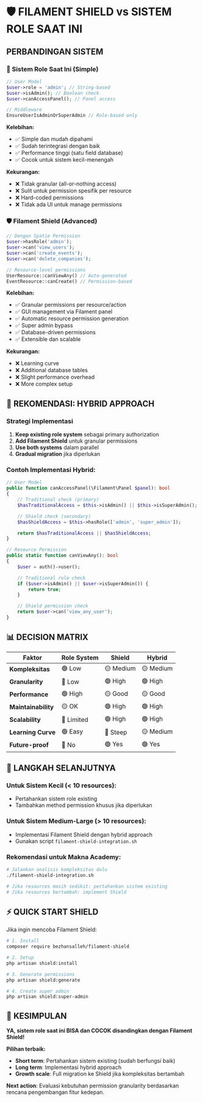 # 🛡️ FILAMENT SHIELD vs SISTEM ROLE SAAT INI

## **PERBANDINGAN SISTEM**

### **🔹 Sistem Role Saat Ini (Simple)**

```php
// User Model
$user->role = 'admin'; // String-based
$user->isAdmin(); // Boolean check
$user->canAccessPanel(); // Panel access

// Middleware
EnsureUserIsAdminOrSuperAdmin // Role-based only
```

**Kelebihan:**

-   ✅ Simple dan mudah dipahami
-   ✅ Sudah terintegrasi dengan baik
-   ✅ Performance tinggi (satu field database)
-   ✅ Cocok untuk sistem kecil-menengah

**Kekurangan:**

-   ❌ Tidak granular (all-or-nothing access)
-   ❌ Sulit untuk permission spesifik per resource
-   ❌ Hard-coded permissions
-   ❌ Tidak ada UI untuk manage permissions

### **🛡️ Filament Shield (Advanced)**

```php
// Dengan Spatie Permission
$user->hasRole('admin');
$user->can('view_users');
$user->can('create_events');
$user->can('delete_companies');

// Resource-level permissions
UserResource::canViewAny() // Auto-generated
EventResource::canCreate() // Permission-based
```

**Kelebihan:**

-   ✅ Granular permissions per resource/action
-   ✅ GUI management via Filament panel
-   ✅ Automatic resource permission generation
-   ✅ Super admin bypass
-   ✅ Database-driven permissions
-   ✅ Extensible dan scalable

**Kekurangan:**

-   ❌ Learning curve
-   ❌ Additional database tables
-   ❌ Slight performance overhead
-   ❌ More complex setup

## **🎯 REKOMENDASI: HYBRID APPROACH**

### **Strategi Implementasi**

1. **Keep existing role system** sebagai primary authorization
2. **Add Filament Shield** untuk granular permissions
3. **Use both systems** dalam parallel
4. **Gradual migration** jika diperlukan

### **Contoh Implementasi Hybrid:**

```php
// User Model
public function canAccessPanel(\Filament\Panel $panel): bool
{
    // Traditional check (primary)
    $hasTraditionalAccess = $this->isAdmin() || $this->isSuperAdmin();

    // Shield check (secondary)
    $hasShieldAccess = $this->hasRole(['admin', 'super_admin']);

    return $hasTraditionalAccess || $hasShieldAccess;
}

// Resource Permission
public static function canViewAny(): bool
{
    $user = auth()->user();

    // Traditional role check
    if ($user->isAdmin() || $user->isSuperAdmin()) {
        return true;
    }

    // Shield permission check
    return $user->can('view_any_user');
}
```

## **📊 DECISION MATRIX**

| Faktor              | Role System | Shield    | Hybrid    |
| ------------------- | ----------- | --------- | --------- |
| **Kompleksitas**    | 🟢 Low      | 🟡 Medium | 🟡 Medium |
| **Granularity**     | 🔴 Low      | 🟢 High   | 🟢 High   |
| **Performance**     | 🟢 High     | 🟡 Good   | 🟡 Good   |
| **Maintainability** | 🟡 OK       | 🟢 High   | 🟢 High   |
| **Scalability**     | 🔴 Limited  | 🟢 High   | 🟢 High   |
| **Learning Curve**  | 🟢 Easy     | 🔴 Steep  | 🟡 Medium |
| **Future-proof**    | 🔴 No       | 🟢 Yes    | 🟢 Yes    |

## **🚀 LANGKAH SELANJUTNYA**

### **Untuk Sistem Kecil (< 10 resources):**

-   Pertahankan sistem role existing
-   Tambahkan method permission khusus jika diperlukan

### **Untuk Sistem Medium-Large (> 10 resources):**

-   Implementasi Filament Shield dengan hybrid approach
-   Gunakan script `filament-shield-integration.sh`

### **Rekomendasi untuk Makna Academy:**

```bash
# Jalankan analisis kompleksitas dulu
./filament-shield-integration.sh

# Jika resources masih sedikit: pertahankan sistem existing
# Jika resources bertambah: implement Shield
```

## **⚡ QUICK START SHIELD**

Jika ingin mencoba Filament Shield:

```bash
# 1. Install
composer require bezhansalleh/filament-shield

# 2. Setup
php artisan shield:install

# 3. Generate permissions
php artisan shield:generate

# 4. Create super admin
php artisan shield:super-admin
```

## **🎯 KESIMPULAN**

**YA, sistem role saat ini BISA dan COCOK disandingkan dengan Filament Shield!**

**Pilihan terbaik:**

-   **Short term**: Pertahankan sistem existing (sudah berfungsi baik)
-   **Long term**: Implementasi hybrid approach
-   **Growth scale**: Full migration ke Shield jika kompleksitas bertambah

**Next action**: Evaluasi kebutuhan permission granularity berdasarkan rencana pengembangan fitur kedepan.

